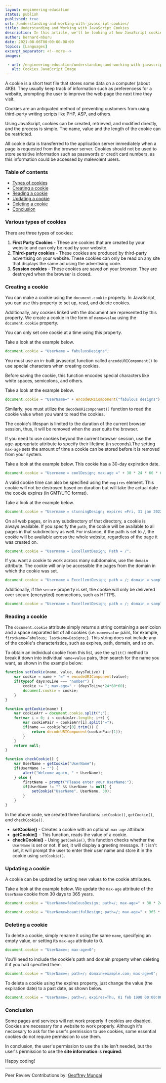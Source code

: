 ```yaml
---
layout: engineering-education
status: publish
published: true
url: /understanding-and-working-with-javascript-cookies/
title: Understanding and Working with JavaScript Cookies
description: In this article, we'll be looking at how JavaScript cookies work. We will learn how to create, update and delete them.
author: bernard-mburu
date: 2021-08-06T00:00:00-08:00
topics: [Languages]
excerpt_separator: <!--more-->
images:

 - url: /engineering-education/understanding-and-working-with-javascript-cookies/hero.png
   alt: Cookies JavaScript Image
---
```


A cookie is a short text file that stores some data on a computer (about 4KB). They usually keep track of information such as preferencess for a website, prompting the user to improve the web page the next time they visit.
<!--more-->
Cookies are an antiquated method of preventing customers from using third-party writing scripts like PHP, ASP, and others.

Using JavaScript, cookies can be created, retrieved, and modified directly, and the process is simple. The name, value and the length of the cookie can be restricted. 

All cookie data is transferred to the application server immediately when a page is requested from the browser server. Cookies should not be used to store sensitive information such as passwords or credit card numbers, as this information could be accessed by malevolent users.

### Table of contents
- [Types of cookies](#various-types-of-cookies)
- [Creating a cookie](#creating-a-cookie)
- [Reading a cookie](#reading-a-cookie)
- [Updating a cookie](#updating-a-cookie)
- [Deleting a cookie](#deleting-a-cookie)
- [Conclusion](#conclusion)

### Various types of cookies
There are three types of cookies:
1. **First Party Cookies** - These are cookies that are created by your website and can only be read by your website.
2. **Third-party cookies** - These cookies are produced by third-party advertising on your website. These cookies can only be read on any site that displays the same ad using the advertising code.
3. **Session cookies** - These cookies are saved on your browser. They are destroyed when the browser is closed.

### Creating a cookie
You can make a cookie using the `document.cookie` property. In JavaScript, you can use this property to set up, read, and delete cookies.

Additionally, any cookies linked with the document are represented by this property. We create a cookie in the form of `name=value` using the `document.cookie` property.

You can only set one cookie at a time using this property.

Take a look at the example below.

```js
document.cookie = "UserName = fabuluosDesigns";
```

You must use an in-built javascript function called `encodeURIComponent()` to use special characters when creating cookies. 

Before saving the cookie, this function encodes special characters like white spaces, semicolons, and others.

Take a look at the example below.

```javascript
document.cookie = "UserName=" + encodeURIComponent("fabulous designs");
```

Similarly, you must utilize the `decodeURIcomponent()` function to read the cookie value when you want to read the cookies.

The cookie's lifespan is limited to the duration of the current browser session, thus, it will be removed when the user quits the browser.

If you need to use cookies beyond the current browser session, use the age-appropriate attribute to specify their lifetime (in seconds).The setting `max-age` sets the amount of time a cookie can be stored before it is removed from your system.

Take a look at the example below. This cookie has a 30-day expiration date.

```javascript
document.cookie = "Username = coolDesign; max-age =" + 30 * 24 * 60 * 60;
```

A valid cookie time can also be specified using the `expires` element. This cookie will not be destroyed based on duration but will take the actual date the cookie expires (in GMT/UTC format).

Take a look at the example below.

```javascript
document.cookie = "Username = stunningDesign; expires =Fri, 31 jan 2022 23:59:59 GMT";
```

On all web pages, or in any subdirectory of that directory, a cookie is always available. If you specify the `path`, the cookie will be available to all pages in that subdirectory as well. For instance, if the path is set to `/`, the cookie will be available across the whole website, regardless of the page it was created on.

```javascript
document.cookie = "Username = ExcellentDesign; Path = /";
```

If you want a cookie to work across many subdomains, use the `domain` attribute. The cookie will only be accessible the pages from the domain in which the cookie was set.

```javascript
document.cookie = "Username = ExcellentDesign; path = /; domain = sample.com";
```

Additionally, if the `secure` property is set, the cookie will only be delivered over secure (encrypted) connections, such as HTTPS.

```javascript
document.cookie = "Username = ExcellentDesign; path = /; domain = sample.com; secure";
```

### Reading a cookie
The `document.cookie` attribute simply returns a string containing a semicolon and a space separated list of all cookies (i.e. `name=value` pairs, for example, `firstName=Fabulous; lastName=Designs;`). This string does not include any of the cookie's characteristics, such as expires, path, domain, and so on.

To obtain an individual cookie from this list, use the `split()` method to break it down into individual `name=value` pairs, then search for the name you want, as shown in the example below:

```javascript
function setCookie(name, value, daysToLive) {
    var cookie = name + "=" + encodeURIComponent(value);
    if(typeof daysToLive === "number") {
        cookie += "; max-age=" + (daysToLive*24*60*60);
        document.cookie = cookie;
    }
}

function getCookie(name) {
    var cookieArr = document.cookie.split(";");
    for(var i = 0; i < cookieArr.length; i++) {
        var cookiePair = cookieArr[i].split("=");
        if(name == cookiePair[0].trim()) {
            return decodeURIComponent(cookiePair[1]);
        }
    }
    return null;
}

function checkCookie() {
    var UserName = getCookie("UserName");
    if(UserName != "") {
        alert("Welcome again, " + UserName);
    } else {
        firstName = prompt("Please enter your UserName:");
        if(UserName != "" && UserName != null) {
            setCookie("UserName", UserName, 30);
        }
    }
}
```

In the above code, we created three functions: `setCookie()`, `getCookie()`, and `checkCookie()`.
- **setCookie()** - Creates a cookie with an optional `max-age` attribute.
- **getCookie()** - This function, reads the value of a cookie.
- **checkCookie()** - Using `getCookie()`, this function checks whether the `UserName` is set or not. If set, it will display a greeting message. If it isn't set, it will prompt the user to enter their user name and store it in the cookie using `setCookie()`.

### Updating a cookie
A cookie can be updated by setting new values to the cookie attributes. 

Take a look at the example below. We update the `max-age` attribute of the `UserName` cookie from 30 days to 365 years.

```javascript
document.cookie = "UserName=fabulousDesign; path=/; max-age=" + 30 * 24 * 60 * 60;

document.cookie = "UserName=beautifulDesign; path=/; max-age=" + 365 * 24 * 60 * 60;
```

### Deleting a cookie
To delete a cookie, simply rename it using the same `name`, specifying an empty value, or setting its `max-age` attribute to 0. 

```javascript
document.cookie = "UserName=; max-age=0";
```

You'll need to include the cookie's path and domain property when deleting it if you had specified them.

```javascript
document.cookie = "UserName=; path=/; domain=example.com; max-age=0";
```

To delete a cookie using the expires property, just change the value (the expiration date) to a past date, as shown below.

```javascript
document.cookie = "UserName=; path=/; expires=Thu, 01 feb 1990 00:00:00 GMT";
```

### Conclusion
Some pages and services will not work properly if cookies are disabled. Cookies are necessary for a website to work properly. Although it's neccesary to ask for the user's permission to use cookies, some essential cookies do not require permission to use them.

In conclusion, the user's permission to use the site isn't needed, but the user's permission to use the **site information** is **required**.

Happy coding!

---
Peer Review Contributions by: [Geoffrey Mungai](/engineering-education/authors/geoffrey-mungai/)
